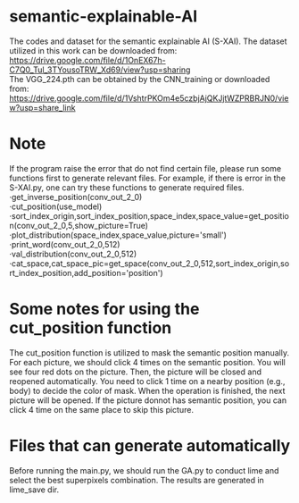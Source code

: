 # semantic-explainable-AI
The codes and dataset for the semantic explainable AI (S-XAI).
The dataset utilized in this work can be downloaded from:
https://drive.google.com/file/d/1OnEX67h-C7Q0_Tul_3TYousoTRW_Xd69/view?usp=sharing  
The VGG_224.pth can be obtained by the CNN_training or downloaded from:
https://drive.google.com/file/d/1VshtrPKOm4e5czbjAjQKJjtWZPRBRJN0/view?usp=share_link  


# Note
If the program raise the error that do not find certain file, please run some functions first to generate relevant files.
For example, if there is error in the S-XAI.py, one can try these functions to generate required files.  
·get_inverse_position(conv_out_2_0)  
·cut_position(use_model)  
·sort_index_origin,sort_index_position,space_index,space_value=get_position(conv_out_2_0,5,show_picture=True)  
·plot_distribution(space_index,space_value,picture='small')  
·print_word(conv_out_2_0,512)  
·val_distribution(conv_out_2_0,512)  
·cat_space,cat_space_pic=get_space(conv_out_2_0,512,sort_index_origin,sort_index_position,add_position='position')  

# Some notes for using the cut_position function
The cut_position function is utilized to mask the semantic position manually. For each picture, we should click 4 times on the semantic position. You will see four red dots on the picture. Then, the picture will be closed and reopened automatically. You need to click 1 time on a nearby position (e.g., body) to decide the color of mask. When the operation is finished, the next picture will be opened. If the picture donnot has semantic position, you can click 4 time on the same place to skip this picture. 


# Files that can generate automatically
Before running the main.py, we should run the GA.py to conduct lime and select the best superpixels combination. The results are generated in lime_save dir.
